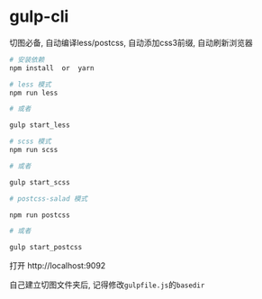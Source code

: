 # gulp-cli

切图必备, 自动编译less/postcss, 自动添加css3前缀, 自动刷新浏览器

```bash
# 安装依赖
npm install  or  yarn

# less 模式
npm run less

# 或者

gulp start_less

# scss 模式
npm run scss

# 或者

gulp start_scss

# postcss-salad 模式

npm run postcss

# 或者

gulp start_postcss
```

打开 http://localhost:9092

自己建立切图文件夹后, 记得修改`gulpfile.js`的`basedir`
